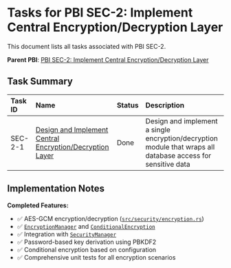 # Tasks for PBI SEC-2: Implement Central Encryption/Decryption Layer

This document lists all tasks associated with PBI SEC-2.

**Parent PBI**: [PBI SEC-2: Implement Central Encryption/Decryption Layer](./prd.md)

## Task Summary

| Task ID | Name | Status | Description |
| :------ | :--------------------------------------- | :------- | :--------------------------------- |
| SEC-2-1 | [Design and Implement Central Encryption/Decryption Layer](./SEC-2-1.md) | Done | Design and implement a single encryption/decryption module that wraps all database access for sensitive data |

## Implementation Notes

**Completed Features:**
- ✅ AES-GCM encryption/decryption ([`src/security/encryption.rs`](../../../src/security/encryption.rs))
- ✅ [`EncryptionManager`](../../../src/security/encryption.rs) and [`ConditionalEncryption`](../../../src/security/encryption.rs)
- ✅ Integration with [`SecurityManager`](../../../src/security/utils.rs)
- ✅ Password-based key derivation using PBKDF2
- ✅ Conditional encryption based on configuration
- ✅ Comprehensive unit tests for all encryption scenarios